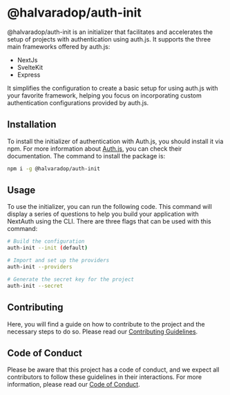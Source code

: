 # @halvaradop/auth-init
@halvaradop/auth-init is an initializer that facilitates and accelerates the setup of projects with authentication using auth.js. It supports the three main frameworks offered by auth.js:
- NextJs
- SvelteKit
- Express

It simplifies the configuration to create a basic setup for using auth.js with your favorite framework, helping you focus on incorporating custom authentication configurations provided by auth.js.

## Installation
To install the initializer of authentication with Auth.js, you should install it via npm. For more information about [Auth.js](https://authjs.dev/), you can check their documentation. The command to install the package is:
```bash
npm i -g @halvaradop/auth-init
```

## Usage
To use the initializer, you can run the following code. This command will display a series of questions to help you build your application with NextAuth using the CLI.
There are three flags that can be used with this command:
```bash
# Build the configuration
auth-init --init (default)

# Import and set up the providers
auth-init --providers

# Generate the secret key for the project
auth-init --secret
```


## Contributing

Here, you will find a guide on how to contribute to the project and the necessary steps to do so. Please read our [Contributing Guidelines](https://github.com/halvaradop/.github/blob/master/.github/CODE_OF_CONDUCT.md).

## Code of Conduct

Please be aware that this project has a code of conduct, and we expect all contributors to follow these guidelines in their interactions. For more information, please read our [Code of Conduct](https://github.com/halvaradop/.github/blob/master/.github/CODE_OF_CONDUCT.md).
